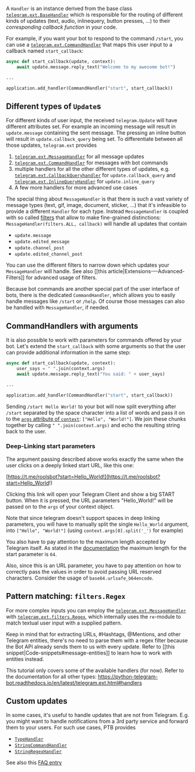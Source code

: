 A `Handler` is an instance derived from the base class [`telegram.ext.BaseHandler`](https://docs.python-telegram-bot.org/en/v20.0a1/telegram.ext.basehandler.html#telegram.ext.BaseHandler) which is responsible for the routing of different kinds of updates (text, audio, inlinequery, button presses, ...) to their _corresponding callback function_ in your code.

For example, if you want your bot to respond to the command `/start`, you can use a [`telegram.ext.CommandHandler`](https://python-telegram-bot.readthedocs.io/en/latest/telegram.ext.commandhandler.html) that maps this user input to a callback named `start_callback`:
```python
async def start_callback(update, context):
    await update.message.reply_text("Welcome to my awesome bot!")

...

application.add_handler(CommandHandler("start", start_callback))
```

## Different types of `Update`s

For different kinds of user input, the received `telegram.Update` will have different attributes set. For example an incoming message will result in `update.message` containing the sent message. The pressing an inline button will result in `update.callback_query` being set. To differentiate between all those updates, `telegram.ext` provides

1) [`telegram.ext.MessageHandler`](https://python-telegram-bot.readthedocs.io/telegram.ext.messagehandler.html) for all message updates
2) [`telegram.ext.CommandHandler`](https://python-telegram-bot.readthedocs.io/telegram.ext.commandhandler.html) for messages with bot commands
3) multiple handlers for all the other different types of updates, e.g. [`telegram.ext.CallbackQueryhandler`](https://python-telegram-bot.readthedocs.io/telegram.ext.callbackqueryhandler.html) for `update.callback_query` and [`telegram.ext.InlineQueryHandler`](https://python-telegram-bot.readthedocs.io/telegram.ext.inlinequeryhandler.html) for `update.inline_query`
4) A few more handlers for more advanced use cases

The special thing about `MessageHandler` is that there is such a vast variety of message types (text, gif, image, document, sticker, …) that it's infeasible to provide a different `Handler` for each type. Instead `MessageHandler` is coupled with so called [filters](https://python-telegram-bot.readthedocs.io/telegram.ext.filters.html) that allow to make fine-grained distinctions: `MessageHandler(filters.ALL, callback)` will handle all updates that contain

* `update.message`
* `update.edited_message`
* `update.channel_post`
* `update.edited_channel_post`

You can use the different filters to narrow down which updates your `MessageHandler` will handle. See also [[this article|Extensions-–-Advanced-Filters]] for advanced usage of filters.

Because bot commands are another special part of the user interface of bots, there is the dedicated `CommandHandler`, which allows you to easily handle messages like `/start` or `/help`. Of course those messages can also be handled with `MessageHandler`, if needed.

## CommandHandlers with arguments

It is also possible to work with parameters for commands offered by your bot. Let's extend the `start_callback` with some arguments so that the user can provide additional information in the same step:

```python
async def start_callback(update, context):
    user_says = " ".join(context.args)
    await update.message.reply_text("You said: " + user_says)

...

application.add_handler(CommandHandler("start", start_callback))
```

Sending `/start Hello World!` to your bot will now split everything after `/start` separated by the space character into a list of words and pass it on to the [`args` attribute of `context`](https://python-telegram-bot.readthedocs.io/en/latest/telegram.ext.callbackcontext.html#telegram.ext.CallbackContext.args): `["Hello", "World!"]`. We join these chunks together by calling `" ".join(context.args)` and echo the resulting string back to the user.

### Deep-Linking start parameters
The argument passing described above works exactly the same when the user clicks on a deeply linked start URL, like this one:

[https://t.me/roolsbot?start=Hello_World!](https://t.me/roolsbot?start=Hello_World!)

Clicking this link will open your Telegram Client and show a big START button. When it is pressed, the URL parameters "Hello_World!" will be passed on to the `args` of your context object.

Note that since telegram doesn't support spaces in deep linking parameters, you will have to manually split the single `Hello_World` argument, into `["Hello", "World!"]` (using `context.args[0].split('_')` for example)

You also have to pay attention to the maximum length accepted by Telegram itself. As stated in the [documentation](https://core.telegram.org/bots#deep-linking) the maximum length for the start parameter is `64`.

Also, since this is an URL parameter, you have to pay attention on how to correctly pass the values in order to avoid passing URL reserved characters. Consider the usage of `base64.urlsafe_b64encode`.

## Pattern matching: `filters.Regex`

For more complex inputs you can employ the [`telegram.ext.MessageHandler`](https://python-telegram-bot.readthedocs.io/telegram.ext.messagehandler.html) with [`telegram.ext.filters.Regex`](https://python-telegram-bot.readthedocs.io/telegram.ext.filters.html#telegram.ext.filters.Regex), which internally uses the `re`-module to match textual user input with a supplied pattern.

Keep in mind that for extracting URLs, #Hashtags, @Mentions, and other Telegram entities, there's no need to parse them with a regex filter because the Bot API already sends them to us with every update. Refer to [[this snippet|Code-snippets#message-entities]] to learn how to work with entities instead.

This tutorial only covers some of the available handlers (for now). Refer to the documentation for all other types: https://python-telegram-bot.readthedocs.io/en/latest/telegram.ext.html#handlers

## Custom updates

In some cases, it's useful to handle updates that are not from Telegram. E.g. you might want to handle notifications from a 3rd party service and forward them to your users. For such use cases, PTB provides

* [`TypeHandler`](https://python-telegram-bot.readthedocs.io/telegram.ext.typehandler.html)
* [`StringCommandHandler`](https://python-telegram-bot.readthedocs.io/telegram.ext.stringcommandhandler.html)
* [`StringRegexHandler`](https://python-telegram-bot.readthedocs.io/telegram.ext.stringregexhandler.html)

See also this [FAQ entry](https://github.com/python-telegram-bot/python-telegram-bot/wiki/Frequently-Asked-Questions#i-want-to-handle-updates-from-an-external-service-in-addition-to-the-telegram-updates-how-do-i-do-that)
